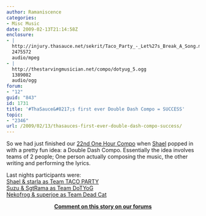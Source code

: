 ```yaml
---
author: Ramaniscence
categories:
- Misc Music
date: 2009-02-13T21:14:58Z
enclosure:
- |
  http://injury.thasauce.net/sekrit/Taco_Party_-_Let%27s_Break_A_Song.mp3
  2475572
  audio/mpeg
- |
  http://thestarvingmusician.net/compo/dotyug_5.ogg
  1389082
  audio/ogg
forum:
- "12"
guid: "843"
id: 1731
title: '#ThaSauce&#8217;s first ever Double Dash Compo = SUCCESS'
topic:
- "2346"
url: /2009/02/13/thasauces-first-ever-double-dash-compo-success/
---
```


So we had just finished our <a target="_blank" href="http://compo.thasauce.net/rounds/view/OHC022">22nd One Hour Compo</a> when <a target="_self" href="http://twitter.com/ShaelRiley">Shael</a> popped in with a pretty fun idea: a Double Dash Compo. Essentially the idea involves teams of 2 people; One person actually composing the music, the other writing and performing the lyrics. 

Last nights participants were:  
<a target="_blank" href="http://injury.thasauce.net/sekrit/Taco_Party_-_Let%27s_Break_A_Song.mp3">Shael & starla as Team TACO PARTY</a>  
<a target="_blank" href="http://thestarvingmusician.net/compo/dotyug_5.ogg">Suzu & SgtRama as Team DoTYoG</a>  
<a target="_blank" href="http://www.yousendit.com/download/U0d6eW45Q1I5RmJIRGc9PQ">Nekofrog & superjoe as Team Dead Cat</a>

<div align="center">
  <a href="http://forums.thasauce.net/viewtopic.php?t=1859" target="_blank"><strong>Comment on this story on our forums<br /></strong></a>
</div>